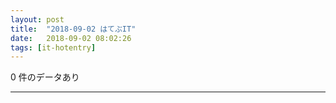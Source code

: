 ```yaml
---
layout: post
title:  "2018-09-02 はてぶIT"
date:   2018-09-02 08:02:26
tags: [it-hotentry]
---
```

0 件のデータあり

<hr>
